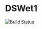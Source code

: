 # DSWet1
[![Build Status](https://travis-ci.com/TechnionDev/DSWet1.svg?token=yky5FpFq16PBqRk8YYsp&branch=main)](https://travis-ci.com/TechnionDev/DSWet1)
